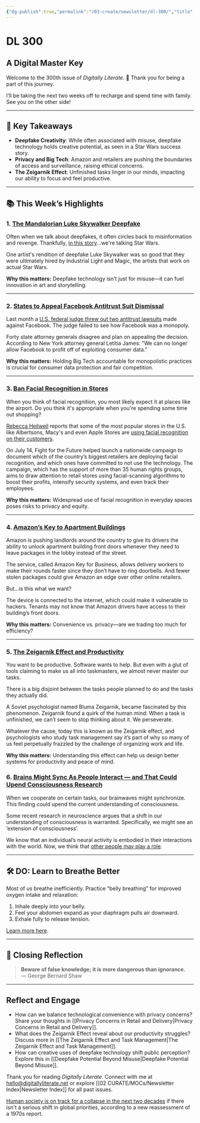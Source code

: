 ```yaml
---
{"dg-publish":true,"permalink":"/03-create/newsletter/dl-300/","title":"A Digital Master Key","tags":["amazon","big-data","breathing","consciousness","deepfake","facebook","facial-recognition","privacy"]}
---
```



# DL 300

## A Digital Master Key

Welcome to the 300th issue of _Digitally Literate_. 🎉 Thank you for being a part of this journey.  

I’ll be taking the next two weeks off to recharge and spend time with family. See you on the other side!  

---

## 🔖 Key Takeaways

- **Deepfake Creativity**: While often associated with misuse, deepfake technology holds creative potential, as seen in a Star Wars success story.  
- **Privacy and Big Tech**: Amazon and retailers are pushing the boundaries of access and surveillance, raising ethical concerns.  
- **The Zeigarnik Effect**: Unfinished tasks linger in our minds, impacting our ability to focus and feel productive.  

---

## 📚 This Week’s Highlights

### 1. **[The Mandalorian Luke Skywalker Deepfake](https://www.youtube.com/watch?v=wrHXA2cSpNU)**  
Often when we talk about deepfakes, it often circles back to misinformation and revenge. Thankfully, [in this story](https://gizmodo.com/lucasfilm-hires-youtuber-after-his-deepfake-of-luke-sky-1847370089 "https://gizmodo.com/lucasfilm-hires-youtuber-after-his-deepfake-of-luke-sky-1847370089")...we're talking Star Wars.

One artist's rendition of deepfake Luke Skywalker was so good that they were ultimately hired by Industrial Light and Magic, the artists that work on actual Star Wars.

**Why this matters:** Deepfake technology isn’t just for misuse—it can fuel innovation in art and storytelling.  

---

### 2. **[States to Appeal Facebook Antitrust Suit Dismissal](https://www.nytimes.com/2021-07-28/technology/state-facebook-antitrust-lawsuit.html)**  
Last month a [U.S. federal judge threw out two antitrust lawsuits](https://www.nytimes.com/2021-06-28/technology/facebook-ftc-lawsuit.html/ "https://www.nytimes.com/2021-06-28/technology/facebook-ftc-lawsuit.html/") made against Facebook. The judge failed to see how Facebook was a monopoly.

Forty state attorney generals disagree and plan on appealing the decision. According to New York attorney general Letitia James: "We can no longer allow Facebook to profit off of exploiting consumer data."

**Why this matters:** Holding Big Tech accountable for monopolistic practices is crucial for consumer data protection and fair competition.  

---

### 3. **[Ban Facial Recognition in Stores](https://www.banfacialrecognition.com/stores/)**  
When you think of facial recognition, you most likely expect it at places like the airport. Do you think it's appropriate when you're spending some time out shopping?

[Rebecca Heilweil](https://twitter.com/rebheilweil "https://twitter.com/rebheilweil") reports that some of the most popular stores in the U.S. like Albertsons, Macy's and even Apple Stores are [using facial recognition on their customers](https://www.vox.com/2021-07-15/22577876/macys-fight-for-the-future-facial-recognition-artificial-intelligence-stores "https://www.vox.com/2021-07-15/22577876/macys-fight-for-the-future-facial-recognition-artificial-intelligence-stores").

On July 14, Fight for the Future helped launch a nationwide campaign to document which of the country’s biggest retailers are deploying facial recognition, and which ones have committed to not use the technology. The campaign, which has the support of more than 35 human rights groups, aims to draw attention to retail stores using facial-scanning algorithms to boost their profits, intensify security systems, and even track their employees.

**Why this matters:** Widespread use of facial recognition in everyday spaces poses risks to privacy and equity.  

---

### 4. **[Amazon’s Key to Apartment Buildings](https://apnews.com/article/business-amazoncom-inc-a322a1aa0b29a58b0cb2a287ba0bac6f)**  
Amazon is pushing landlords around the country to give its drivers the ability to unlock apartment building front doors whenever they need to leave packages in the lobby instead of the street.

The service, called Amazon Key for Business, allows delivery workers to make their rounds faster since they don’t have to ring doorbells. And fewer stolen packages could give Amazon an edge over other online retailers.

But...is this what we want?

The device is connected to the internet, which could make it vulnerable to hackers. Tenants may not know that Amazon drivers have access to their building’s front doors.

**Why this matters:** Convenience vs. privacy—are we trading too much for efficiency?  

---

### 5. **[The Zeigarnik Effect and Productivity](https://www.wired.com/story/to-do-apps-failed-productivity-tools/)**  
You want to be productive. Software wants to help. But even with a glut of tools claiming to make us all into taskmasters, we almost never master our tasks.

There is a big disjoint between the tasks people planned to do and the tasks they actually did.

A Soviet psychologist named Bluma Zeigarnik, became fascinated by this phenomenon. Zeigarnik found a quirk of the human mind: When a task is unfinished, we can’t seem to stop thinking about it. We perseverate.

Whatever the cause, today this is known as the Zeigarnik effect, and psychologists who study task management say it’s part of why so many of us feel perpetually frazzled by the challenge of organizing work and life.

**Why this matters:** Understanding this effect can help us design better systems for productivity and peace of mind.  


### 6. **[Brains Might Sync As People Interact — and That Could Upend Consciousness Research](https://www.discovermagazine.com/mind/brains-might-sync-as-people-interact-and-that-could-upend-consciousness)**

When we cooperate on certain tasks, our brainwaves might synchronize. This finding could upend the current understanding of consciousness.

Some recent research in neuroscience argues that a shift in our understanding of consciousness is warranted. Specifically, we might see an ‘extension of consciousness’.

We know that an individual’s neural activity is embodied in their interactions with the world. Now, we think that [other people may play a role](https://pubmed.ncbi.nlm.nih.gov/19342612/).

---

## 🛠️ DO: Learn to Breathe Better  

Most of us breathe inefficiently. Practice “belly breathing” for improved oxygen intake and relaxation:  

1. Inhale deeply into your belly.  
2. Feel your abdomen expand as your diaphragm pulls air downward.  
3. Exhale fully to release tension.  

[Learn more here](https://www.artofmanliness.com/articles/how-to-breathe/).  

---

## 🌟 Closing Reflection  

> **Beware of false knowledge; it is more dangerous than ignorance.**  
> — George Bernard Shaw  

---

## Reflect and Engage  

- How can we balance technological convenience with privacy concerns? Share your thoughts in [[Privacy Concerns in Retail and Delivery\|Privacy Concerns in Retail and Delivery]].  
- What does the Zeigarnik Effect reveal about our productivity struggles? Discuss more in [[The Zeigarnik Effect and Task Management\|The Zeigarnik Effect and Task Management]].  
- How can creative uses of deepfake technology shift public perception? Explore this in [[Deepfake Potential Beyond Misuse\|Deepfake Potential Beyond Misuse]].  

Thank you for reading _Digitally Literate_. Connect with me at [hello@digitallyliterate.net](mailto:hello@digitallyliterate.net) or explore [[02 CURATE/MOCs/Newsletter Index\|Newsletter Index]] for all past issues.  

[Human society is on track for a collapse in the next two decades](https://www.vice.com/en/article/z3xw3x/new-research-vindicates-1972-mit-prediction-that-society-will-collapse-soon "https://www.vice.com/en/article/z3xw3x/new-research-vindicates-1972-mit-prediction-that-society-will-collapse-soon") if there isn't a serious shift in global priorities, according to a new reassessment of a 1970s report.